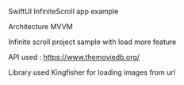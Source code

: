 SwiftUI InfiniteScroll app example 

Architecture
MVVM


Infinite scroll project sample with load more feature 

API used : 
https://www.themoviedb.org/

Library used 
Kingfisher for loading images from url



